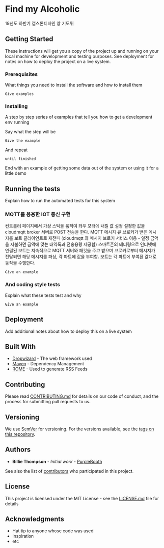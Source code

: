 # Find my Alcoholic

19년도 하반기 캡스톤디자인
앙 기모뤼

## Getting Started

These instructions will get you a copy of the project up and running on your local machine for development and testing purposes. See deployment for notes on how to deploy the project on a live system.

### Prerequisites

What things you need to install the software and how to install them

```
Give examples
```

### Installing

A step by step series of examples that tell you how to get a development env running

Say what the step will be

```
Give the example
```

And repeat

```
until finished
```

End with an example of getting some data out of the system or using it for a little demo

## Running the tests

Explain how to run the automated tests for this system

### MQTT를 응용한 IOT 통신 구현

컨트롤러 페이지에서 가상 스틱을 움직여 좌우 모터에 내릴 값 설정
설정한 값을 cloudmqtt broker 서버로 POST 전송을 한다.
MQTT 메시지 큐 브로커가 받은 메시지를 보트 클라이언트로 재전파
(cloudmqtt 의 메시지 브로커 서비스 이용 - 일정 금액을 지불하면 금액에 맞는 대역폭과 전송용량 제공함)
스마트폰의 테더링으로 인터넷에 연결된 보트는 지속적으로 MQTT 서버와 패킷을 주고 받으며 브로커로부터 메시지가 전달되면 해당 메시지를 파싱, 각 파트에 값을 부여함.
보트는 각 파트에 부여된 값대로 동작을 수행한다.

```
Give an example
```

### And coding style tests

Explain what these tests test and why

```
Give an example
```

## Deployment

Add additional notes about how to deploy this on a live system

## Built With

* [Dropwizard](http://www.dropwizard.io/1.0.2/docs/) - The web framework used
* [Maven](https://maven.apache.org/) - Dependency Management
* [ROME](https://rometools.github.io/rome/) - Used to generate RSS Feeds

## Contributing

Please read [CONTRIBUTING.md](https://gist.github.com/PurpleBooth/b24679402957c63ec426) for details on our code of conduct, and the process for submitting pull requests to us.

## Versioning

We use [SemVer](http://semver.org/) for versioning. For the versions available, see the [tags on this repository](https://github.com/your/project/tags).

## Authors

* **Billie Thompson** - *Initial work* - [PurpleBooth](https://github.com/PurpleBooth)

See also the list of [contributors](https://github.com/your/project/contributors) who participated in this project.

## License

This project is licensed under the MIT License - see the [LICENSE.md](LICENSE.md) file for details

## Acknowledgments

* Hat tip to anyone whose code was used
* Inspiration
* etc
